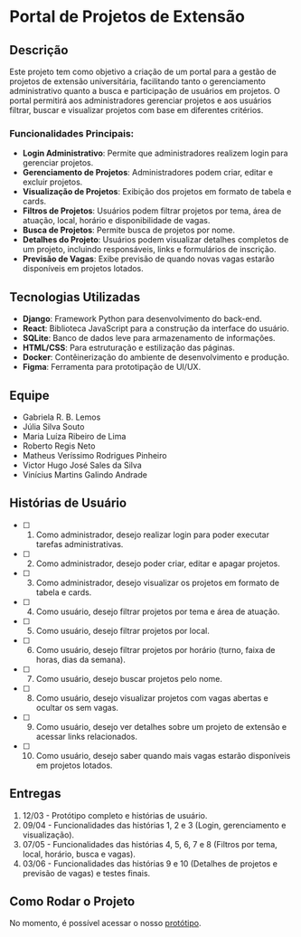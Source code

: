# Portal de Projetos de Extensão

## Descrição
Este projeto tem como objetivo a criação de um portal para a gestão de projetos de extensão universitária, facilitando tanto o gerenciamento administrativo quanto a busca e participação de usuários em projetos. O portal permitirá aos administradores gerenciar projetos e aos usuários filtrar, buscar e visualizar projetos com base em diferentes critérios.

### Funcionalidades Principais:
- **Login Administrativo**: Permite que administradores realizem login para gerenciar projetos.
- **Gerenciamento de Projetos**: Administradores podem criar, editar e excluir projetos.
- **Visualização de Projetos**: Exibição dos projetos em formato de tabela e cards.
- **Filtros de Projetos**: Usuários podem filtrar projetos por tema, área de atuação, local, horário e disponibilidade de vagas.
- **Busca de Projetos**: Permite busca de projetos por nome.
- **Detalhes do Projeto**: Usuários podem visualizar detalhes completos de um projeto, incluindo responsáveis, links e formulários de inscrição.
- **Previsão de Vagas**: Exibe previsão de quando novas vagas estarão disponíveis em projetos lotados.

## Tecnologias Utilizadas
- **Django**: Framework Python para desenvolvimento do back-end.
- **React**: Biblioteca JavaScript para a construção da interface do usuário.
- **SQLite**: Banco de dados leve para armazenamento de informações.
- **HTML/CSS**: Para estruturação e estilização das páginas.
- **Docker**: Contêinerização do ambiente de desenvolvimento e produção.
- **Figma**: Ferramenta para prototipação de UI/UX.

## Equipe
- Gabriela R. B. Lemos
- Júlia Silva Souto
- Maria Luíza Ribeiro de Lima
- Roberto Regis Neto
- Matheus Veríssimo Rodrigues Pinheiro
- Victor Hugo José Sales da Silva
- Vinícius Martins Galindo Andrade

## Histórias de Usuário
- [ ] 1. Como administrador, desejo realizar login para poder executar tarefas administrativas.
- [ ] 2. Como administrador, desejo poder criar, editar e apagar projetos.
- [ ] 3. Como administrador, desejo visualizar os projetos em formato de tabela e cards.
- [ ] 4. Como usuário, desejo filtrar projetos por tema e área de atuação.
- [ ] 5. Como usuário, desejo filtrar projetos por local.
- [ ] 6. Como usuário, desejo filtrar projetos por horário (turno, faixa de horas, dias da semana).
- [ ] 7. Como usuário, desejo buscar projetos pelo nome.
- [ ] 8. Como usuário, desejo visualizar projetos com vagas abertas e ocultar os sem vagas.
- [ ] 9. Como usuário, desejo ver detalhes sobre um projeto de extensão e acessar links relacionados.
- [ ] 10. Como usuário, desejo saber quando mais vagas estarão disponíveis em projetos lotados.

## Entregas
1. 12/03 - Protótipo completo e histórias de usuário.
2. 09/04 - Funcionalidades das histórias 1, 2 e 3 (Login, gerenciamento e visualização).
3. 07/05 - Funcionalidades das histórias 4, 5, 6, 7 e 8 (Filtros por tema, local, horário, busca e vagas).
4. 03/06 - Funcionalidades das histórias 9 e 10 (Detalhes de projetos e previsão de vagas) e testes finais.

## Como Rodar o Projeto

No momento, é possível acessar o nosso [protótipo](https://www.figma.com/proto/SffEWbM32E7LhzQg6oWerS/Untitled?node-id=0-1&p=f&t=UEsbyzPm47m1kVgf-0&scaling=scale-down&content-scaling=fixed&starting-point-node-id=236%3A6072&show-proto-sidebar=1).
